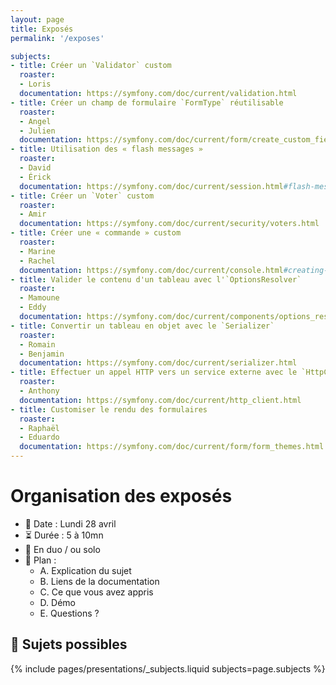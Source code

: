 ```yaml
---
layout: page
title: Exposés
permalink: '/exposes'

subjects:
- title: Créer un `Validator` custom
  roaster:
  - Loris
  documentation: https://symfony.com/doc/current/validation.html
- title: Créer un champ de formulaire `FormType` réutilisable
  roaster:
  - Angel
  - Julien
  documentation: https://symfony.com/doc/current/form/create_custom_field_type.html
- title: Utilisation des « flash messages »
  roaster:
  - David
  - Érick
  documentation: https://symfony.com/doc/current/session.html#flash-messages
- title: Créer un `Voter` custom
  roaster:
  - Amir
  documentation: https://symfony.com/doc/current/security/voters.html
- title: Créer une « commande » custom
  roaster:
  - Marine
  - Rachel
  documentation: https://symfony.com/doc/current/console.html#creating-a-command
- title: Valider le contenu d'un tableau avec l'`OptionsResolver`
  roaster:
  - Mamoune
  - Eddy
  documentation: https://symfony.com/doc/current/components/options_resolver.html
- title: Convertir un tableau en objet avec le `Serializer`
  roaster:
  - Romain
  - Benjamin
  documentation: https://symfony.com/doc/current/serializer.html
- title: Effectuer un appel HTTP vers un service externe avec le `HttpClient`
  roaster:
  - Anthony
  documentation: https://symfony.com/doc/current/http_client.html
- title: Customiser le rendu des formulaires
  roaster:
  - Raphaël
  - Eduardo
  documentation: https://symfony.com/doc/current/form/form_themes.html
---
```


# Organisation des exposés

* 📆 Date : Lundi 28 avril
* ⏳️ Durée : 5 à 10mn
* 👥 En duo / ou solo
* 📑 Plan :
  - A. Explication du sujet
  - B. Liens de la documentation
  - C. Ce que vous avez appris
  - D. Démo
  - E. Questions ?

## 📜 Sujets possibles

{% include pages/presentations/_subjects.liquid subjects=page.subjects %}
